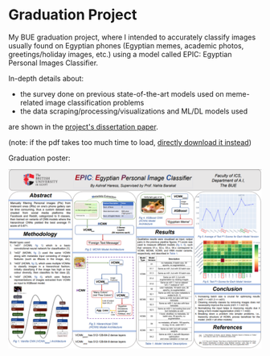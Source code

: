 # Graduation Project

My BUE graduation project, where I intended to accurately classify images usually found on Egyptian phones (Egyptian memes, academic photos, greetings/holiday images, etc.) using a model called EPIC: Egyptian Personal Images Classifier.

In-depth details about:
* the survey done on previous state-of-the-art models used on meme-related image classification problems
* the data scraping/processing/visualizations and ML/DL models used

are shown in the [project's dissertation paper](https://nbviewer.org/github/OdyAsh/graduation_project/blob/main/gp_related/documents/Ashraf%20196280%20-%20EPIC%20-%20GP%20Dissertation%20PDF.pdf).

(note: if the pdf takes too much time to load, [directly download it instead](./gp_related/documents/Ashraf%20196280%20-%20EPIC%20-%20GP%20Dissertation%20PDF.pdf))

Graduation poster:

![graduation poster](./gp_related/documents/Ashraf%20196280%20-%20EPIC%20Poster%20Presentation.png)

